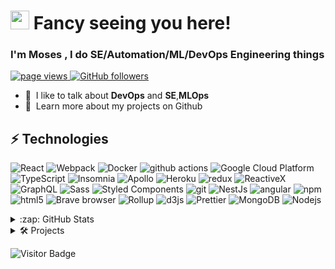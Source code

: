 <h1 align="left" id="macropower-title"><img src="https://emojis.slackmojis.com/emojis/images/1531849430/4246/blob-sunglasses.gif?1531849430" width="30"/> Fancy seeing you here!</h1>
<h3 align="left"> I'm Moses , I do SE/Automation/ML/DevOps Engineering things</h3>
<p align="left">
  <a href="https://github.com/TheODDYSEY/TheODDYSEY">
    <img src="https://komarev.com/ghpvc/?username=TheODDYSEY" alt="page views" />
  </a>



<!--   <a href="https://jacobcolvin.com">
    <img alt="Website" src="https://img.shields.io/website?url=https%3A%2F%2Fjacobcolvin.com">
  </a> -->
<!--   <a href="https://stackoverflow.com/users/4868262">
    <img alt="Stack Exchange reputation" src="https://img.shields.io/stackexchange/stackoverflow/r/4868262?color=orange&label=reputation&logo=stackoverflow">
  </a> -->
  <a href="https://github.com/MacroPower?tab=followers">
    <img alt="GitHub followers" src="https://img.shields.io/github/followers/TheODDYSEY?style=flat&logo=github">
  </a>
  

<!--   <a href="https://github.com/abhisheknaiidu/awesome-github-profile-readme">
    <img alt="Awesome" src="https://awesome.re/mentioned-badge.svg">
  </a> -->
</p>



- :speech_balloon: &nbsp;I like to talk about **DevOps** and **SE**,**MLOps**
- :book: &nbsp;Learn more about my projects on Github



## ⚡ Technologies
<p>
  <img alt="React" src="https://img.shields.io/badge/-React-45b8d8?style=flat-square&logo=react&logoColor=white" />
  <img alt="Webpack" src="https://img.shields.io/badge/-Webpack-8DD6F9?style=flat-square&logo=webpack&logoColor=white" /> 
  <img alt="Docker" src="https://img.shields.io/badge/-Docker-46a2f1?style=flat-square&logo=docker&logoColor=white" />
  <img alt="github actions" src="https://img.shields.io/badge/-Github_Actions-2088FF?style=flat-square&logo=github-actions&logoColor=white" />
  <img alt="Google Cloud Platform" src="https://img.shields.io/badge/-Google_Cloud_Platform-1a73e8?style=flat-square&logo=google-cloud&logoColor=white" />
  <img alt="TypeScript" src="https://img.shields.io/badge/-TypeScript-007ACC?style=flat-square&logo=typescript&logoColor=white" />
  <img alt="Insomnia" src="https://img.shields.io/badge/-Insomnia-5849BE?style=flat-square&logo=insomnia&logoColor=white" />
  <img alt="Apollo" src="https://img.shields.io/badge/-Apollo%20GraphQL-311C87?style=flat-square&logo=apollo-graphql&logoColor=white" />
  <img alt="Heroku" src="https://img.shields.io/badge/-Heroku-430098?style=flat-square&logo=heroku&logoColor=white" />
  <img alt="redux" src="https://img.shields.io/badge/-Redux-764ABC?style=flat-square&logo=redux&logoColor=white" />
  <img alt="ReactiveX" src="https://img.shields.io/badge/-RxJs-B7178C?style=flat-square&logo=reactivex&logoColor=white" />
  <img alt="GraphQL" src="https://img.shields.io/badge/-GraphQL-E10098?style=flat-square&logo=graphql&logoColor=white" />
  <img alt="Sass" src="https://img.shields.io/badge/-Sass-CC6699?style=flat-square&logo=sass&logoColor=white" />
  <img alt="Styled Components" src="https://img.shields.io/badge/-Styled_Components-db7092?style=flat-square&logo=styled-components&logoColor=white" />
  <img alt="git" src="https://img.shields.io/badge/-Git-F05032?style=flat-square&logo=git&logoColor=white" />
  <img alt="NestJs" src="https://img.shields.io/badge/-NestJs-ea2845?style=flat-square&logo=nestjs&logoColor=white" />
  <img alt="angular" src="https://img.shields.io/badge/-Angular-DD0031?style=flat-square&logo=angular&logoColor=white" />
  <img alt="npm" src="https://img.shields.io/badge/-NPM-CB3837?style=flat-square&logo=npm&logoColor=white" />
  <img alt="html5" src="https://img.shields.io/badge/-HTML5-E34F26?style=flat-square&logo=html5&logoColor=white" />
  <img alt="Brave browser" src="https://img.shields.io/badge/-Brave_Browser-FB542B?style=flat-square&logo=brave&logoColor=white" />
  <img alt="Rollup" src="https://img.shields.io/badge/-Rollup-EC4A3F?style=flat-square&logo=rollup.js&logoColor=white" />
  <img alt="d3js" src="https://img.shields.io/badge/-D3.js-F9A03C?style=flat-square&logo=d3.js&logoColor=white" />
  <img alt="Prettier" src="https://img.shields.io/badge/-Prettier-F7B93E?style=flat-square&logo=prettier&logoColor=white" />
  <img alt="MongoDB" src="https://img.shields.io/badge/-MongoDB-13aa52?style=flat-square&logo=mongodb&logoColor=white" />
  <img alt="Nodejs" src="https://img.shields.io/badge/-Nodejs-43853d?style=flat-square&logo=Node.js&logoColor=white" />
</p>

<details>
  <summary>:zap: GitHub Stats</summary>

  <img alt="codeSTACKr's GitHub Stats" src="https://github-readme-stats.vercel.app/api?username=TheODDYSEY&show_icons=true&hide_border=false&title_color=ff652f&icon_color=FFE400&bg_color=09131B&text_color=ffffff&border_color=0c1a25" />
  <img src="https://github-readme-stats.vercel.app/api/top-langs/?username=TheODDYSEY&layout=compact&count_private=true&theme=gruvbox" />

</details>

<details>
  <summary>🛠️ Projects</summary>
  <h3>Open source projects</h3>
<table>
  <thead align="center">
    <tr border: none;>
      <td><b>🎁 Projects</b></td>
      <td><b>⭐ Stars</b></td>
      <td><b>📚 Forks</b></td>
      <td><b>🛎 Issues</b></td>
      <td><b>✨ Link </b></td>
    </tr>
  </thead>
  <tbody>
    <tr>
      <td><a href="https://github.com/TheODDYSEY/Ecommerce-Price-Tracker"><b>Ecommerce-Price-Tracker</b></a></td>
      <td><img alt="Stars" src="https://img.shields.io/github/stars/TheODDYSEY/Ecommerce-Price-Tracker?style=flat-square&labelColor=343b41"/></td>
      <td><img alt="Forks" src="https://img.shields.io/github/forks/TheODDYSEY/Ecommerce-Price-Tracker?style=flat-square&labelColor=343b41"/></td>
      <td><img alt="Issues" src="https://img.shields.io/github/issues/TheODDYSEY/Ecommerce-Price-Tracker?style=flat-square&labelColor=343b41"/></td>
       <td><a href="https://shop-sense-nine.vercel.app/">Link 🔗</a></td>
    </tr>
	  <tr>
      <td><a href="https://github.com/TheODDYSEY/Interactive-Particles-Music-Visualizer"><b>Interactive-Particles-Music-Visualizer</b></a></td>
      <td><img alt="Stars" src="https://img.shields.io/github/stars/TheODDYSEY/Interactive-Particles-Music-Visualizer?style=flat-square&labelColor=343b41"/></td>
      <td><img alt="Forks" src="https://img.shields.io/github/forks/TheODDYSEY/Interactive-Particles-Music-Visualizer?style=flat-square&labelColor=343b41"/></td>
      <td><img alt="Issues" src="https://img.shields.io/github/issues/TheODDYSEY/Interactive-Particles-Music-Visualizer?style=flat-square&labelColor=343b41"/></td>
      <td><a href="https://interactive-particles-music-visualizer.vercel.app/">Link 🔗</a></td>
    </tr>
    <tr>
      <td><a href="https://github.com/TheODDYSEY/AI-Summarizer-SaaS"><b>AI-Summarizer-SaaS</b></a></td>
      <td><img alt="Stars" src="https://img.shields.io/github/stars/TheODDYSEY/AI-Summarizer-SaaS?style=flat-square&labelColor=343b41"/></td>
      <td><img alt="Forks" src="https://img.shields.io/github/forks/TheODDYSEY/AI-Summarizer-SaaS?style=flat-square&labelColor=343b41"/></td>
      <td><img alt="Issues" src="https://img.shields.io/github/issues/TheODDYSEY/AI-Summarizer-SaaS?style=flat-square&labelColor=343b41"/></td>
      <td><a href="https://openai-article-shortener.netlify.app/">Link 🔗</a></td>
    </tr>
  </tbody>
</table>
</details>

![Visitor Badge](https://visitor-badge.laobi.icu/badge?page_id=TheODDYSEY.TheODDYSEY)
